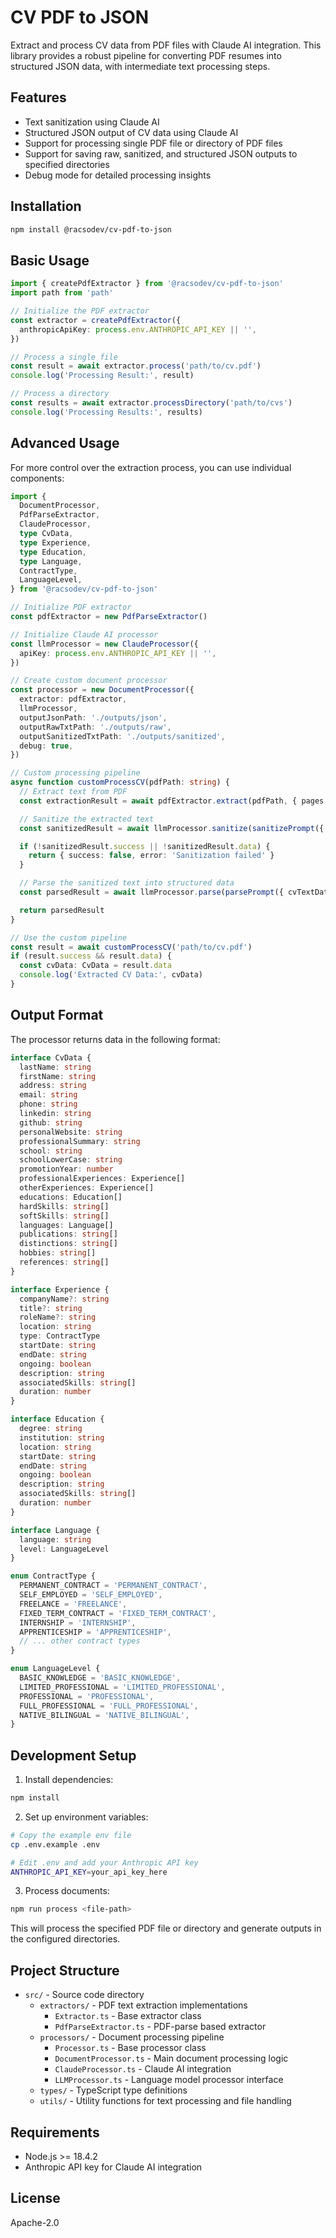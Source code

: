 # CV PDF to JSON

Extract and process CV data from PDF files with Claude AI integration. This library provides a robust pipeline for converting PDF resumes into structured JSON data, with intermediate text processing steps.

## Features

- Text sanitization using Claude AI
- Structured JSON output of CV data using Claude AI
- Support for processing single PDF file or directory of PDF files
- Support for saving raw, sanitized, and structured JSON outputs to specified directories
- Debug mode for detailed processing insights

## Installation

```bash
npm install @racsodev/cv-pdf-to-json
```

## Basic Usage

```typescript
import { createPdfExtractor } from '@racsodev/cv-pdf-to-json'
import path from 'path'

// Initialize the PDF extractor
const extractor = createPdfExtractor({
  anthropicApiKey: process.env.ANTHROPIC_API_KEY || '',
})

// Process a single file
const result = await extractor.process('path/to/cv.pdf')
console.log('Processing Result:', result)

// Process a directory
const results = await extractor.processDirectory('path/to/cvs')
console.log('Processing Results:', results)
```

## Advanced Usage

For more control over the extraction process, you can use individual components:

```typescript
import {
  DocumentProcessor,
  PdfParseExtractor,
  ClaudeProcessor,
  type CvData,
  type Experience,
  type Education,
  type Language,
  ContractType,
  LanguageLevel,
} from '@racsodev/cv-pdf-to-json'

// Initialize PDF extractor
const pdfExtractor = new PdfParseExtractor()

// Initialize Claude AI processor
const llmProcessor = new ClaudeProcessor({
  apiKey: process.env.ANTHROPIC_API_KEY || '',
})

// Create custom document processor
const processor = new DocumentProcessor({
  extractor: pdfExtractor,
  llmProcessor,
  outputJsonPath: './outputs/json',
  outputRawTxtPath: './outputs/raw',
  outputSanitizedTxtPath: './outputs/sanitized',
  debug: true,
})

// Custom processing pipeline
async function customProcessCV(pdfPath: string) {
  // Extract text from PDF
  const extractionResult = await pdfExtractor.extract(pdfPath, { pages: true })

  // Sanitize the extracted text
  const sanitizedResult = await llmProcessor.sanitize(sanitizePrompt({ textToSanitize: extractionResult.text }))

  if (!sanitizedResult.success || !sanitizedResult.data) {
    return { success: false, error: 'Sanitization failed' }
  }

  // Parse the sanitized text into structured data
  const parsedResult = await llmProcessor.parse(parsePrompt({ cvTextData: sanitizedResult.data }))

  return parsedResult
}

// Use the custom pipeline
const result = await customProcessCV('path/to/cv.pdf')
if (result.success && result.data) {
  const cvData: CvData = result.data
  console.log('Extracted CV Data:', cvData)
}
```

## Output Format

The processor returns data in the following format:

```typescript
interface CvData {
  lastName: string
  firstName: string
  address: string
  email: string
  phone: string
  linkedin: string
  github: string
  personalWebsite: string
  professionalSummary: string
  school: string
  schoolLowerCase: string
  promotionYear: number
  professionalExperiences: Experience[]
  otherExperiences: Experience[]
  educations: Education[]
  hardSkills: string[]
  softSkills: string[]
  languages: Language[]
  publications: string[]
  distinctions: string[]
  hobbies: string[]
  references: string[]
}

interface Experience {
  companyName?: string
  title?: string
  roleName?: string
  location: string
  type: ContractType
  startDate: string
  endDate: string
  ongoing: boolean
  description: string
  associatedSkills: string[]
  duration: number
}

interface Education {
  degree: string
  institution: string
  location: string
  startDate: string
  endDate: string
  ongoing: boolean
  description: string
  associatedSkills: string[]
  duration: number
}

interface Language {
  language: string
  level: LanguageLevel
}

enum ContractType {
  PERMANENT_CONTRACT = 'PERMANENT_CONTRACT',
  SELF_EMPLOYED = 'SELF_EMPLOYED',
  FREELANCE = 'FREELANCE',
  FIXED_TERM_CONTRACT = 'FIXED_TERM_CONTRACT',
  INTERNSHIP = 'INTERNSHIP',
  APPRENTICESHIP = 'APPRENTICESHIP',
  // ... other contract types
}

enum LanguageLevel {
  BASIC_KNOWLEDGE = 'BASIC_KNOWLEDGE',
  LIMITED_PROFESSIONAL = 'LIMITED_PROFESSIONAL',
  PROFESSIONAL = 'PROFESSIONAL',
  FULL_PROFESSIONAL = 'FULL_PROFESSIONAL',
  NATIVE_BILINGUAL = 'NATIVE_BILINGUAL',
}
```

## Development Setup

1. Install dependencies:

```bash
npm install
```

2. Set up environment variables:

```bash
# Copy the example env file
cp .env.example .env

# Edit .env and add your Anthropic API key
ANTHROPIC_API_KEY=your_api_key_here
```

3. Process documents:

```bash
npm run process <file-path>
```

This will process the specified PDF file or directory and generate outputs in the configured directories.

## Project Structure

- `src/` - Source code directory
  - `extractors/` - PDF text extraction implementations
    - `Extractor.ts` - Base extractor class
    - `PdfParseExtractor.ts` - PDF-parse based extractor
  - `processors/` - Document processing pipeline
    - `Processor.ts` - Base processor class
    - `DocumentProcessor.ts` - Main document processing logic
    - `ClaudeProcessor.ts` - Claude AI integration
    - `LLMProcessor.ts` - Language model processor interface
  - `types/` - TypeScript type definitions
  - `utils/` - Utility functions for text processing and file handling

## Requirements

- Node.js >= 18.4.2
- Anthropic API key for Claude AI integration

## License

Apache-2.0
